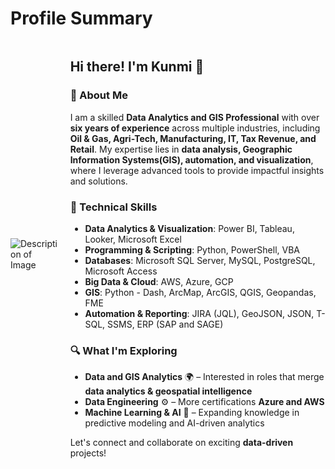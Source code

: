 # Profile Summary


<div style="display: flex; align-items: center; justify-content: flex-start;">

<!-- <img src="./book/about/description_image.webp" alt="Description of Image" style="max-width: 200px; margin-right: 20px;"> -->
<img src="https://lh3.googleusercontent.com/a/ACg8ocJAnH47y55BR5LZxpUn195rLJieOkh821Qxa18O5VJpmC3lQqpKKxOF9L7Om0DnrHmUlYGG1c59Oe1AFgGSktkdX_COj8M=s288-c-no" alt="Description of Image" style="max-width: 200px; margin-right: 20px;">


<div style="max-width: 800px;">

## Hi there! I'm Kunmi 👋

### 🚀 About Me
I am a skilled **Data Analytics and GIS Professional** with over **six years of experience** across multiple industries, including **Oil & Gas, Agri-Tech, Manufacturing, IT, Tax Revenue, and Retail**. My expertise lies in **data analysis, Geographic Information Systems(GIS), automation, and visualization**, where I leverage advanced tools to provide impactful insights and solutions.

### 🔧 Technical Skills
- **Data Analytics & Visualization**: Power BI, Tableau, Looker, Microsoft Excel
- **Programming & Scripting**: Python, PowerShell, VBA
- **Databases**: Microsoft SQL Server, MySQL, PostgreSQL, Microsoft Access
- **Big Data & Cloud**: AWS, Azure, GCP
- **GIS**: Python - Dash, ArcMap, ArcGIS, QGIS, Geopandas, FME
- **Automation & Reporting**: JIRA (JQL), GeoJSON, JSON, T-SQL, SSMS, ERP (SAP and SAGE)

### 🔍 What I'm Exploring
- **Data and GIS Analytics** 🌍 – Interested in roles that merge **data analytics & geospatial intelligence**
- **Data Engineering** ⚙️ –  More certifications **Azure and AWS**
- **Machine Learning & AI** 🤖 – Expanding knowledge in predictive modeling and AI-driven analytics


Let's connect and collaborate on exciting **data-driven** projects!

</div>

</div>